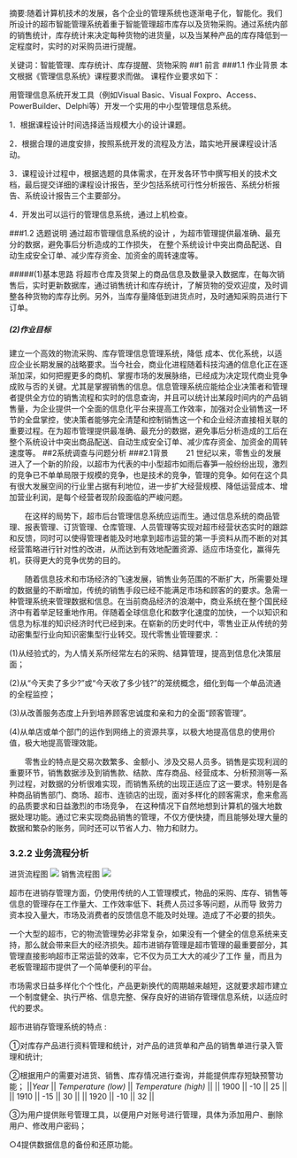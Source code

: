 摘要:随着计算机技术的发展，各个企业的管理系统也逐渐电子化，智能化。我们所设计的超市智能管理系统着重于智能管理超市库存以及货物采购。通过系统内部的销售统计，库存统计来决定每种货物的进货量，以及当某种产品的库存降低到一定程度时，实时的对采购员进行提醒。

关键词：智能管理、库存统计、库存提醒、货物采购
##1 前言
###1.1  作业背景
本文根据《管理信息系统》课程要求而做。
 课程作业要求如下：
 
 用管理信息系统开发工具（例如Visual Basic、Visual Foxpro、Access、PowerBuilder、Delphi等）开发一个实用的中小型管理信息系统。
 
 1．根据课程设计时间选择适当规模大小的设计课题。
 
 2．根据合理的进度安排，按照系统开发的流程及方法，踏实地开展课程设计活动。

3．课程设计过程中，根据选题的具体需求，在开发各环节中撰写相关的技术文档，最后提交详细的课程设计报告，至少包括系统可行性分析报告、系统分析报告、系统设计报告三个主要部分。
 
 4．开发出可以运行的管理信息系统，通过上机检查。
 
###1.2  选题说明
 通过超市管理信息系统的设计 ，为超市管理提供最准确、最充分的数据，避免事后分析造成的工作损失， 在整个系统设计中突出商品配送、自动生成安全订单、减少库存资金、加资金的周转速度等。
 
#####(1)基本思路
 将超市仓库及货架上的商品信息及数量录入数据库，在每次销售后，实时更新数据库，通过销售统计和库存统计，了解货物的受欢迎度，及时调整各种货物的库存比例。另外，当库存量降低到进货点时，及时通知采购员进行下订单。
##### (2)作业目标
 建立一个高效的物流采购、库存管理信息管理系统，降低 成本、优化系统，以适应企业长期发展的战略要求。当今社会，商业化进程随着科技沟通的信息化正在逐渐加深，如何把握更多的商机、掌握市场的发展脉络，已经成为决定现代商业竞争成败与否的关键。尤其是掌握销售的信息。信息管理系统应能给企业决策者和管理者提供全方位的销售流程和实时的信息查询，并且可以统计出某段时间内的产品销售量，为企业提供一个全面的信息化平台来提高工作效率，加强对企业销售这一环节的全盘掌控，使决策者能够完全清楚和控制销售这一个和企业经济直接相关联的重要过程。在为超市管理提供最准确、最充分的数据，避免事后分析造成的工后在整个系统设计中突出商品配送、自动生成安全订单、减少库存资金、加资金的周转速度等。
 ##2系统调查与问题分析
###2.1背景
&emsp;&emsp;21 世纪以来，零售业的发展进入了一个新的阶段，以超市为代表的中小型超市如雨后春笋一般纷纷出现，激烈的竞争已不单单局限于规模的竞争，也是技术的竞争，管理的竞争。如何在这个具有很大发展空间的行业里占据有利地位，进一步扩大经营规模、降低运营成本、增加营业利润，是每个经营者现阶段面临的严峻问题。

&emsp;&emsp;在这样的局势下，超市后台管理信息系统应运而生。通过信息系统的商品管理、报表管理、订货管理、仓库管理、人员管理等实现对超市经营状态实时的跟踪和反馈，同时可以使得管理者能及时地拿到超市运营的第一手资料从而不断的对其经营策略进行针对性的改进，从而达到有效地配置资源、适应市场变化，赢得先机，获得更大的竞争优势的目的。


&emsp;&emsp;随着信息技术和市场经济的飞速发展，销售业务范围的不断扩大，所需要处理的数据量的不断增加，传统的销售手段已经不能满足市场和顾客的的要求。急需一种管理系统来管理数据和信息。在当前商品经济的浪潮中，商业系统在整个国民经济中有着举足轻重地作用。伴随着全球信息化和数字化速度的加快，一个以知识和信息为标准的知识经济时代已经到来。在崭新的历史时代中，零售业正从传统的劳动密集型行业向知识密集型行业转交。现代零售业管理要求.： 

(1)从经验式的，为人情关系所经常左右的采购、结算管理，提高到信息化决策层面； 

(2)从“今天卖了多少?”或“今天收了多少钱?”的笼统概念，细化到每一个单品流通的全程监控； 

(3)从改善服务态度上升到培养顾客忠诚度和亲和力的全面“顾客管理”。

(4)从单店或单个部门的运作到网络上的资源共享，以极大地提高信息的使用价值，极大地提高管理效能。

&emsp;&emsp;零售业的特点是交易次数繁多、金额小、涉及交易人员多。销售是实现利润的重要环节，销售数据涉及到销售款、结款、库存商品、经营成本、分析预测等一系列过程，对数据的分析很难实现，而销售系统的出现正适应了这一要求。特别是各种商品销售部门、商场、超市、连锁店的出现，面对多样化的顾客需求，愈来愈高的品质要求和日益激烈的市场竞争， 在这种情况下自然地想到计算机的强大地数据处理功能。通过它来实现商品销售的管理，不仅方便快捷，而且能够处理大量的数据和繁杂的账务，同时还可以节省人力、物力和财力。

### 3.2.2  业务流程分析
  进货流程图
  ![](http://a3.qpic.cn/psb?/V12GHp7n3jECql/fhByl.fQ2cnc7t8pTj8e9SQvrjvguBsPSFIUr.WV4z4!/b/dHMBAAAAAAAA&bo=XgReAgAAAAADACM!&rf=viewer_4)
   销售流程图
   ![](http://a2.qpic.cn/psb?/V12GHp7n3jECql/LEayOpTLykZE4rYSpIn9nj14cuT*MoFsY2OEczpUN9w!/b/dHIBAAAAAAAA&bo=wgPdAQAAAAADBz8!&rf=viewer_4)
  
  超市在进销存管理方面，仍使用传统的人工管理模式，物品的采购、库存、销售等信息的管理存在工作量大、工作效率低下、耗费人员过多等问题，从而导
   致劳力资本投入量大，市场及消费者的反馈信息不能及时处理。造成了不必要的损失。
     
一个大型的超市，它的物流管理势必非常复杂，如果没有一个健全的信息系统来支持，那么就会带来巨大的经济损失。超市进销存管理是超市管理的最重要部分，其管理直接影响超市正常运营的效率，它不仅为员工大大的减少了工作
 量，而且为老板管理超市提供了一个简单便利的平台。 

市场需求日益多样化个个性化，产品更新换代的周期越来越短，这就要求超市建立一个制度健全、执行严格、信息完整、保存良好的进销存管理信息系统，以适应时代的要求。

超市进销存管理系统的特点 :

①对库存产品进行资料管理和统计，对产品的进货单和产品的销售单进行录入管理和统计;  

②根据用户的需要对进货、销售、库存情况进行查询，并能提供库存短缺预警功能； 
||*Year* || *Temperature (low)* || *Temperature (high)* ||
|| 1900 || -10 || 25 ||
|| 1910 || -15 || 30 ||
|| 1920 || -10 || 32 ||

③为用户提供账号管理工具，以便用户对账号进行管理，具体为添加用户、删除用户、修改用户密码；

○4提供数据信息的备份和还原功能。
     
